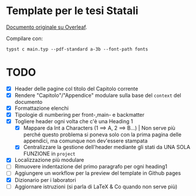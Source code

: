 # Template per le tesi Statali

[Documento originale su Overleaf](https://www.overleaf.com/project/641879675262cde2a670826b).

Compilare con:

```shell
typst c main.typ --pdf-standard a-3b --font-path fonts
```

# TODO

- [x] Header delle pagine col titolo del Capitolo corrente
- [x] Rendere "Capitolo"/"Appendice" modulare sulla base del `context` del documento
- [x] Formattazione elenchi
- [x] Tipologie di numbering per front-,main- e backmatter
- [x] Togliere header ogni volta che c'è una Heading 1
  - [x] Mappare da Int a Characters (1 ==> A, 2 ==> B...) | Non serve più perché questo problema si poneva solo con la prima pagina delle appendici, ma comunque non dev'essere stampata
  - [x] Centralizzare la gestione dell'header mediante gli stati da UNA SOLA FUNZIONE in `project`
- [x] Localizzazione più modulare
- [ ] Rimuovere indentazione del primo paragrafo per ogni heading1
- [ ] Aggiungere un workflow per la preview del template in Github pages
- [x] Dizionario per i laboratori
- [ ] Aggiornare istruzioni (si parla di LaTeX & Co quando non serve più)